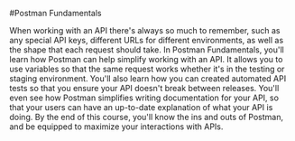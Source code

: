 #Postman Fundamentals

When working with an API there's always so much to remember, such as any special API keys, different URLs for different environments, as well as the shape that each request should take. In Postman Fundamentals, you'll learn how Postman can help simplify working with an API. It allows you to use variables so that the same request works whether it's in the testing or staging environment. You'll also learn how you can created automated API tests so that you ensure your API doesn't break between releases. You'll even see how Postman simplifies writing documentation for your API, so that your users can have an up-to-date explanation of what your API is doing. By the end of this course, you'll know the ins and outs of Postman, and be equipped to maximize your interactions with APIs.
